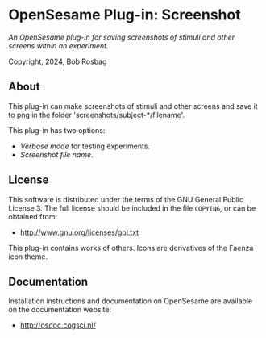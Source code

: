 OpenSesame Plug-in: Screenshot
==========

*An OpenSesame plug-in for saving screenshots of stimuli and other screens within an experiment.*  

Copyright, 2024, Bob Rosbag  


## About

This plug-in can make screenshots of stimuli and other screens and save it to png in the folder 'screenshots/subject-*/filename'. 

This plug-in has two options:

- *Verbose mode* for testing experiments.
- *Screenshot file name*.


## License

This software is distributed under the terms of the GNU General Public License 3. The full license should be included in the file `COPYING`, or can be obtained from:

- <http://www.gnu.org/licenses/gpl.txt>

This plug-in contains works of others. Icons are derivatives of the Faenza icon theme.

  
## Documentation

Installation instructions and documentation on OpenSesame are available on the documentation website:

- <http://osdoc.cogsci.nl/>
